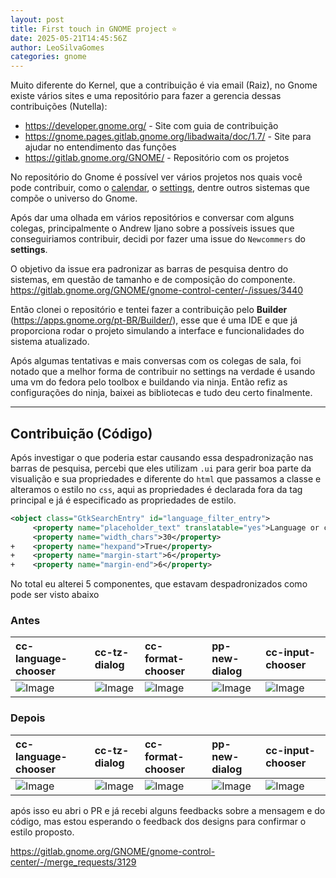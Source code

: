 ```yaml
---
layout: post
title: First touch in GNOME project ⭐
date: 2025-05-21T14:45:56Z
author: LeoSilvaGomes
categories: gnome
---
```

Muito diferente do Kernel, que a contribuição é via email (Raiz), no Gnome existe vários sites e uma repositório para fazer a gerencia dessas contribuições (Nutella):

- https://developer.gnome.org/ - Site com guia de contribuição
- https://gnome.pages.gitlab.gnome.org/libadwaita/doc/1.7/ - Site para ajudar no entendimento das funções
- https://gitlab.gnome.org/GNOME/ - Repositório com os projetos

No repositório do Gnome é possível ver vários projetos nos quais você pode contribuir, como o [calendar](https://gitlab.gnome.org/GNOME/gnome-calendar), o [settings](https://gitlab.gnome.org/GNOME/gnome-control-center), dentre outros sistemas que compõe o universo do Gnome.

Após dar uma olhada em vários repositórios e conversar com alguns colegas, principalmente o Andrew Ijano sobre a possíveis issues que conseguiriamos contribuir, decidi por fazer uma issue do `Newcommers` do **settings**.

O objetivo da issue era padronizar as barras de pesquisa dentro do sistemas, em questão de tamanho e de composição do componente. https://gitlab.gnome.org/GNOME/gnome-control-center/-/issues/3440

Então clonei o repositório e tentei fazer a contribuição pelo **Builder** (https://apps.gnome.org/pt-BR/Builder/), esse que é uma IDE e que já proporciona rodar o projeto simulando a interface e funcionalidades do sistema atualizado.

Após algumas tentativas e mais conversas com os colegas de sala, foi notado que a melhor forma de contribuir no settings na verdade é usando uma vm do fedora pelo toolbox e buildando via ninja. Então refiz as configurações do ninja, baixei as bibliotecas e tudo deu certo finalmente. 

---

## Contribuição (Código)

Após investigar o que poderia estar causando essa despadronização nas barras de pesquisa, percebi que eles utilizam `.ui` para gerir boa parte da visualição e sua propriedades e diferente do `html` que passamos a classe e alteramos o estilo no `css`, aqui as propriedades é declarada fora da tag principal e já é especificado as propriedades de estilo. 

``` ui
<object class="GtkSearchEntry" id="language_filter_entry">
     <property name="placeholder_text" translatable="yes">Language or country</property>
     <property name="width_chars">30</property>
+    <property name="hexpand">True</property>
+    <property name="margin-start">6</property>
+    <property name="margin-end">6</property>
```

No total eu alterei 5 componentes, que estavam despadronizados como pode ser visto abaixo

### Antes

|cc-language-chooser|cc-tz-dialog|cc-format-chooser|pp-new-dialog|cc-input-chooser|
|:-|:-|:-|:-|:-|
| ![Image](https://github.com/user-attachments/assets/5e69b206-79a3-460d-b6e4-093f9fbf6a44)| ![Image](https://github.com/user-attachments/assets/754d066c-6478-4f98-9dbd-fc18990b308d)| ![Image](https://github.com/user-attachments/assets/ca5da5a2-cf31-40f1-9bf2-d0e0dfdb9ffe) | ![Image](https://github.com/user-attachments/assets/2a9f3220-be25-469e-bca9-c27061a6ec15) | ![Image](https://github.com/user-attachments/assets/dd343d4f-830c-4b8a-8174-12ac82f72c10)|

### Depois

|cc-language-chooser|cc-tz-dialog|cc-format-chooser|pp-new-dialog|cc-input-chooser|
|:-|:-|:-|:-|:-|
|![Image](https://github.com/user-attachments/assets/d945c478-ad4c-46fd-a3bb-4f41cfbeab6d) | ![Image](https://github.com/user-attachments/assets/87de52c5-3bf3-4e84-8b1e-2bc4158e1099) |![Image](https://github.com/user-attachments/assets/648b074f-c124-4a07-80c4-ffe5f18fce13) |![Image](https://github.com/user-attachments/assets/c200b808-f699-4456-aaa6-2ef0b08b287b)|![Image](https://github.com/user-attachments/assets/73c5e398-0964-4fbb-939b-b388af911f12) |

após isso eu abri o PR e já recebi alguns feedbacks sobre a mensagem e do código, mas estou esperando o feedback dos designs para confirmar o estilo proposto.

https://gitlab.gnome.org/GNOME/gnome-control-center/-/merge_requests/3129


